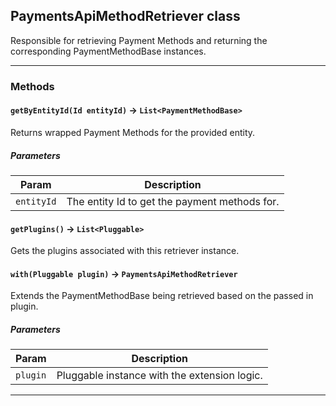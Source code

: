 ## PaymentsApiMethodRetriever class

Responsible for retrieving Payment Methods and returning the corresponding PaymentMethodBase instances.

---
### Methods
<!-- panels:start -->
<!-- div:left-panel -->
#### `getByEntityId(Id entityId)` → `List<PaymentMethodBase>`

Returns wrapped Payment Methods for the provided entity.
##### Parameters
|Param|Description|
|-----|-----------|
|`entityId` |  The entity Id to get the payment methods for. |

<!-- panels:end -->
<!-- panels:start -->
<!-- div:left-panel -->
#### `getPlugins()` → `List<Pluggable>`

Gets the plugins associated with this retriever instance.
<!-- panels:end -->
<!-- panels:start -->
<!-- div:left-panel -->
#### `with(Pluggable plugin)` → `PaymentsApiMethodRetriever`

Extends the PaymentMethodBase being retrieved based on the passed in plugin.
##### Parameters
|Param|Description|
|-----|-----------|
|`plugin` |  Pluggable instance with the extension logic. |

<!-- panels:end -->
---
